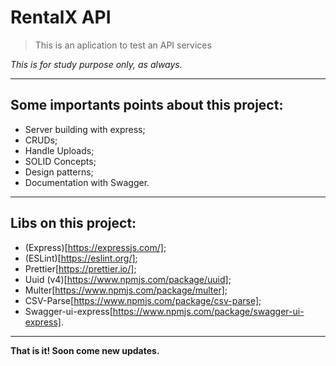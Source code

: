 # RentalX API

 > This is an aplication to test an API services


*This is for study purpose only, as always.*

***
## Some importants points about this project:

- Server building with express;
- CRUDs;
- Handle Uploads;
- SOLID Concepts;
- Design patterns;
- Documentation with Swagger.

***

## Libs on this project:

- (Express)[https://expressjs.com/];
- (ESLint)[https://eslint.org/];
- Prettier[https://prettier.io/];
- Uuid (v4)[https://www.npmjs.com/package/uuid];
- Multer[https://www.npmjs.com/package/multer];
- CSV-Parse[https://www.npmjs.com/package/csv-parse];
- Swagger-ui-express[https://www.npmjs.com/package/swagger-ui-express].

***

**That is it! Soon come new updates.**